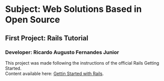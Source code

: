 # Subject: Web Solutions Based in Open Source
## First Project: Rails Tutorial
### Developer: Ricardo Augusto Fernandes Junior

This project was made following the instructions of the official Rails Getting Started.\
Content available here: [Gettin Started with Rails](https://guides.rubyonrails.org/getting_started.html).
